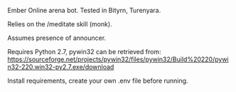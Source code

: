Ember Online arena bot. Tested in Bityrn, Turenyara.

Relies on the /meditate skill (monk).

Assumes presence of announcer.

Requires Python 2.7, pywin32 can be retrieved from:
https://sourceforge.net/projects/pywin32/files/pywin32/Build%20220/pywin32-220.win32-py2.7.exe/download

Install requirements, create your own .env file before running.